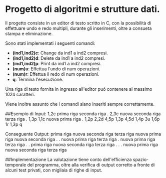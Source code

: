# Progetto di algoritmi e strutture dati.
Il progetto consiste in un editor di testo scritto in C, con la possibilità di effettuare undo e redo multipli, durante gli inserimenti, oltre a consueta stampa e eliminazione.

Sono stati implementati i seguenti comandi:
  * **(ind1,ind2)c**: Change da ind1 a ind2 compresi.
  * **(ind1,ind2)d**: Delete da ind1 a ind2 compresi.
  * **(ind1,ind2)p**: Print da ind1 a ind2 compresi.
  * **(num)u**: Effettua l'undo di num operazioni.
  * **(num)r**: Effettua il redo di num operazioni.
  * **q**: Termina l'esecuzione.

Una riga di testo fornita in ingresso all'editor puó contenere al massimo 1024 caratteri.

Viene inoltre assunto che i comandi siano inseriti sempre correttamente.

##Esempio di Input:
1,2c
prima riga
seconda riga
.
2,3c
nuova seconda riga
terza riga
.
1,3p
1,1c
nuova prima riga
.
1,2p
2,2d
4,5p
1,3p
4,5d
1,4p
3u
1,6p
1r
1,3p
q

Conseguente Output:
prima riga
nuova seconda riga
terza riga
nuova prima riga
nuova seconda riga
.
.
nuova prima riga
terza riga
.
nuova prima riga
terza riga
.
.
prima riga
nuova seconda riga
terza riga
.
.
.
nuova prima riga
nuova seconda riga
terza riga

##Implementazione
La valutazione tiene conto dell'efficienza spazio-temporale del programma, oltre alla verifica di output corretto a fronte di alcuni test privati, con migliaia di righe di input.
